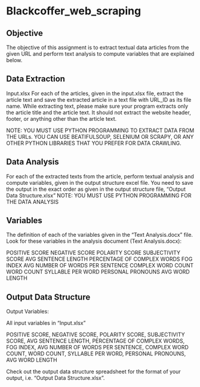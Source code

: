 # Blackcoffer_web_scraping
## Objective
The objective of this assignment is to extract textual data articles from the given URL and perform text analysis to compute variables that are explained below. 

## Data Extraction
Input.xlsx
For each of the articles, given in the input.xlsx file, extract the article text and save the extracted article in a text file with URL_ID as its file name.
While extracting text, please make sure your program extracts only the article title and the article text. It should not extract the website header, footer, or anything other than the article text. 

NOTE: YOU MUST USE PYTHON PROGRAMMING TO EXTRACT DATA FROM THE URLs. YOU CAN USE BEATIFULSOUP, SELENIUM OR SCRAPY, OR ANY OTHER PYTHON LIBRARIES THAT YOU PREFER FOR DATA CRAWLING. 

## Data Analysis
For each of the extracted texts from the article, perform textual analysis and compute variables, given in the output structure excel file. You need to save the output in the exact order as given in the output structure file, “Output Data Structure.xlsx”
NOTE: YOU MUST USE PYTHON PROGRAMMING FOR THE DATA ANALYSIS


## Variables
The definition of each of the variables given in the “Text Analysis.docx” file.
Look for these variables in the analysis document (Text Analysis.docx):

POSITIVE SCORE
NEGATIVE SCORE
POLARITY SCORE
SUBJECTIVITY SCORE
AVG SENTENCE LENGTH
PERCENTAGE OF COMPLEX WORDS
FOG INDEX
AVG NUMBER OF WORDS PER SENTENCE
COMPLEX WORD COUNT
WORD COUNT
SYLLABLE PER WORD
PERSONAL PRONOUNS
AVG WORD LENGTH

## Output Data Structure
Output Variables: 

All input variables in “Input.xlsx”

POSITIVE SCORE,
NEGATIVE SCORE,
POLARITY SCORE,
SUBJECTIVITY SCORE,
AVG SENTENCE LENGTH,
PERCENTAGE OF COMPLEX WORDS,
FOG INDEX,
AVG NUMBER OF WORDS PER SENTENCE,
COMPLEX WORD COUNT,
WORD COUNT,
SYLLABLE PER WORD,
PERSONAL PRONOUNS,
AVG WORD LENGTH


Check out the output data structure spreadsheet for the format of your output, i.e. “Output Data Structure.xlsx”.

